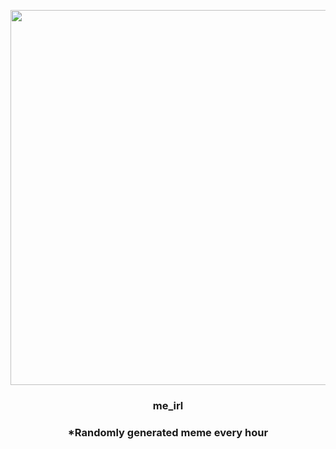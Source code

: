 <p align="center">
        <img src="https://i.redd.it/t5xz0fn90lq91.gif" width="600" height="600">
        </p>
        <h3 align="center">me_irl</h3>
        <h3 align="center">*Randomly generated meme every hour</h3>
    